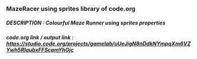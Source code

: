 ### MazeRacer using sprites library of code.org
##### DESCRIPTION : Colourful Maze Runner using sprites properties

##### code.org link / output link : https://studio.code.org/projects/gamelab/uUeJigN8nDdkNYmpqXm6VZYwh5RlqubxFFScamYhGjc
